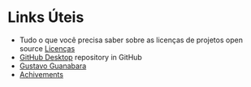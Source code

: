 # Links Úteis

- Tudo o que você precisa saber sobre as licenças de projetos open source [Licenças](https://medium.com/trainingcenter/tudo-o-que-voc%C3%AA-precisa-saber-sobre-as-licen%C3%A7as-de-projetos-open-source-aaccbe23e50d)
- [GitHub Desktop](https://github.com/shiftkey) repository in GitHub
- [Gustavo Guanabara](https://github.com/gustavoguanabara)
- [Achivements](https://github.com/github-profile-achievements/english)
